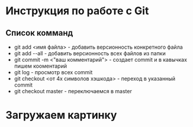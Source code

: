 # Инструкция по работе с Git
## Список комманд
* git add <имя файла>  - добавить версионность конкретного файла
* git add --all - добавить версионность всех файлов из папки
* git commit -m <"ваш комментарий"> - создает commit и в кавычках пишем кооментарий
* git log - просмотр всех commit
* git checkout <от 4х символов хэшкода> - переход в указанный commit
* git checkout master - переключаемся в master
# Загружаем картинку

